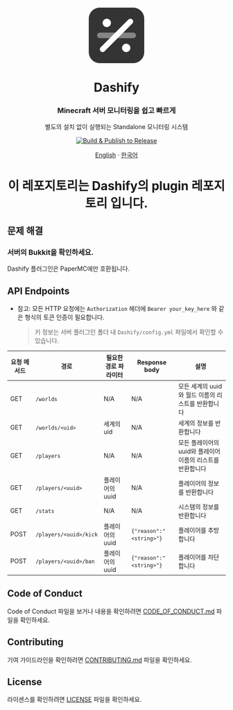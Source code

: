 <p align="center">
  <img width="128" align="center" src="https://github.com/MC-Dashify/plugin/blob/master/.github/assets/logo-512.png">
</p>
<h1 align="center">Dashify</h1>
<h3 align="center">Minecraft 서버 모니터링을 쉽고 빠르게</h3>
<p align="center">별도의 설치 없이 실행되는 Standalone 모니터링 시스템</p>
<p align="center">
  <a href="https://github.com/MC-Dashify/plugin/actions/workflows/main.yml">
    <img src="https://github.com/MC-Dashify/plugin/actions/workflows/main.yml/badge.svg" alt="Build & Publish to Release" />
  </a>
</p>

<p align="center"><a href="https://github.com/MC-Dashify/plugin/blob/master/README.md">English</a> · <a href="https://github.com/MC-Dashify/plugin/blob/master/.github/documents/README.ko_KR.md">한국어</a></p>

<h1 align="center">이 레포지토리는 Dashify의 plugin 레포지토리 입니다.</h1>

## 문제 해결

### 서버의 Bukkit을 확인하세요.
Dashify 플러그인은 PaperMC에만 호환됩니다.

## API Endpoints
- 참고: 모든 HTTP 요청에는 `Authorization` 헤더에 `Bearer your_key_here` 와 같은 형식의 토큰 인증이 필요합니다.
  > 키 정보는 서버 플러그인 폴더 내 `Dashify/config.yml` 파일에서 확인할 수 있습니다.

| 요청 메서드  | 경로                     | 필요한 경로 파라미터 | Response body           | 설명                                 |
|---------|------------------------|-------------|-------------------------|------------------------------------|
| GET     | `/worlds`              | N/A         | N/A                     | 모든 세계의 uuid와 월드 이름의 리스트를 반환합니다     |
| GET     | `/worlds/<uid>`        | 세계의 uid     | N/A                     | 세계의 정보를 반환합니다                      |
| GET     | `/players`             | N/A         | N/A                     | 모든 플레이어의 uuid와 플레이어 이름의 리스트를 반환합니다 |
| GET     | `/players/<uuid>`      | 플레이어의 uuid  | N/A                     | 플레이어의 정보를 반환합니다                    |
| GET     | `/stats`               | N/A         | N/A                     | 시스템의 정보를 반환합니다                     |
| POST    | `/players/<uuid>/kick` | 플레이어의 uuid  | `{"reason":"<string>"}` | 플레이어를 추방합니다                        |
| POST    | `/players/<uuid>/ban`  | 플레이어의 uuid  | `{"reason":"<string>"}` | 플레이어를 차단합니다                        |

## Code of Conduct

Code of Conduct 파일을 보거나 내용을 확인하려면 [CODE_OF_CONDUCT.md](https://github.com/MC-Dashify/plugin/blob/master/.github/documents/CODE_OF_CONDUCT.ko_KR.md) 파일을 확인하세요.

## Contributing

기여 가이드라인을 확인하려면 [CONTRIBUTING.md](https://github.com/MC-Dashify/plugin/blob/master/.github/documents/CONTRIBUTING.ko_KR.md) 파일을 확인하세요.

## License

라이센스를 확인하려면 [LICENSE](https://github.com/MC-Dashify/plugin/blob/master/LICENSE) 파일을 확인하세요.
